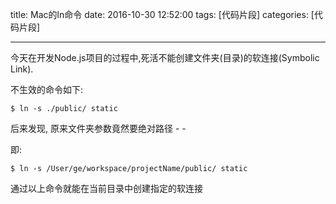 title: Mac的ln命令
date: 2016-10-30 12:52:00
tags: [代码片段]
categories: [代码片段]

---

今天在开发Node.js项目的过程中,死活不能创建文件夹(目录)的软连接(Symbolic Link).

不生效的命令如下:

```shell
$ ln -s ./public/ static
```

后来发现, 原来文件夹参数竟然要绝对路径 - - 

即:

```shell
$ ln -s /User/ge/workspace/projectName/public/ static
```
通过以上命令就能在当前目录中创建指定的软连接

